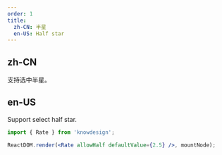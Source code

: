 ```yaml
---
order: 1
title:
  zh-CN: 半星
  en-US: Half star
---
```


## zh-CN

支持选中半星。

## en-US

Support select half star.

```jsx
import { Rate } from 'knowdesign';

ReactDOM.render(<Rate allowHalf defaultValue={2.5} />, mountNode);
```
